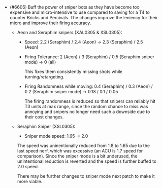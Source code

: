 - (#6606) Buff the power of sniper bots as they have become too expensive and micro-intensive to use compared to saving for a T4 to counter Bricks and Percivals. The changes improve the leniency for their micro and improve their firing accuracy.

  - Aeon and Seraphim snipers (XAL0305 & XSL0305):

    - Speed: 2.2 (Seraphim) / 2.4 (Aeon) -> 2.3 (Seraphim) / 2.5 (Aeon)

    - Firing Tolerance: 2 (Aeon) / 3 (Seraphim) / 0.5 (Seraphim sniper mode) -> 0 (all)

      This fixes them consistently missing shots while turning/retargeting.

    - Firing Randomness while moving: 0.4 (Seraphim) / 0.3 (Aeon) / 0.2 (Seraphim sniper mode) -> 0.18 / 0.1 / 0.05

      The firing randomness is reduced so that snipers can reliably hit T3 units at max range, since the random chance to miss was annoying and snipers no longer need such a downside due to their cost changes.

  - Seraphim Sniper (XSL0305):

    - Sniper mode speed: 1.65 -> 2.0

    The speed was uninentionally reduced from 1.8 to 1.65 due to the last speed nerf, which was excessive (an ACU is 1.7 speed for comparison). Since the sniper mode is a bit underused, the unintentional reduction is reverted and the speed is further buffed to 2.0 speed.

    There may be further changes to sniper mode next patch to make it more viable.
